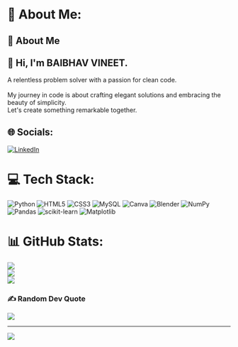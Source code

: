 # 💫 About Me:
## 🚀 About Me<br><br>👋 Hi, I'm BAIBHAV VINEET.
A relentless problem solver with a passion for clean code.<br>  
My journey in code is about crafting elegant solutions and embracing the beauty of simplicity.
<br>Let's create something remarkable together.


## 🌐 Socials:
[![LinkedIn](https://img.shields.io/badge/LinkedIn-%230077B5.svg?logo=linkedin&logoColor=white)](https://linkedin.com/in/https://www.linkedin.com/in/baibhav-vineet-0262b220b/) 

# 💻 Tech Stack:
![Python](https://img.shields.io/badge/python-3670A0?style=plastic&logo=python&logoColor=ffdd54) ![HTML5](https://img.shields.io/badge/html5-%23E34F26.svg?style=plastic&logo=html5&logoColor=white) ![CSS3](https://img.shields.io/badge/css3-%231572B6.svg?style=plastic&logo=css3&logoColor=white) ![MySQL](https://img.shields.io/badge/mysql-%2300000f.svg?style=plastic&logo=mysql&logoColor=white) ![Canva](https://img.shields.io/badge/Canva-%2300C4CC.svg?style=plastic&logo=Canva&logoColor=white) ![Blender](https://img.shields.io/badge/blender-%23F5792A.svg?style=plastic&logo=blender&logoColor=white) ![NumPy](https://img.shields.io/badge/numpy-%23013243.svg?style=plastic&logo=numpy&logoColor=white) ![Pandas](https://img.shields.io/badge/pandas-%23150458.svg?style=plastic&logo=pandas&logoColor=white) ![scikit-learn](https://img.shields.io/badge/scikit--learn-%23F7931E.svg?style=plastic&logo=scikit-learn&logoColor=white) ![Matplotlib](https://img.shields.io/badge/Matplotlib-%23ffffff.svg?style=plastic&logo=Matplotlib&logoColor=black)
# 📊 GitHub Stats:
![](https://github-readme-stats.vercel.app/api?username=Baibhav-Vineet&theme=merko&hide_border=false&include_all_commits=false&count_private=false)<br/>
![](https://github-readme-streak-stats.herokuapp.com/?user=Baibhav-Vineet&theme=merko&hide_border=false)<br/>
![](https://github-readme-stats.vercel.app/api/top-langs/?username=Baibhav-Vineet&theme=merko&hide_border=false&include_all_commits=false&count_private=false&layout=compact)

### ✍️ Random Dev Quote
![](https://quotes-github-readme.vercel.app/api?type=horizontal&theme=radical)

---
[![](https://visitcount.itsvg.in/api?id=Baibhav-Vineet&icon=4&color=8)](https://visitcount.itsvg.in)

<!-- Proudly created with GPRM ( https://gprm.itsvg.in ) -->
